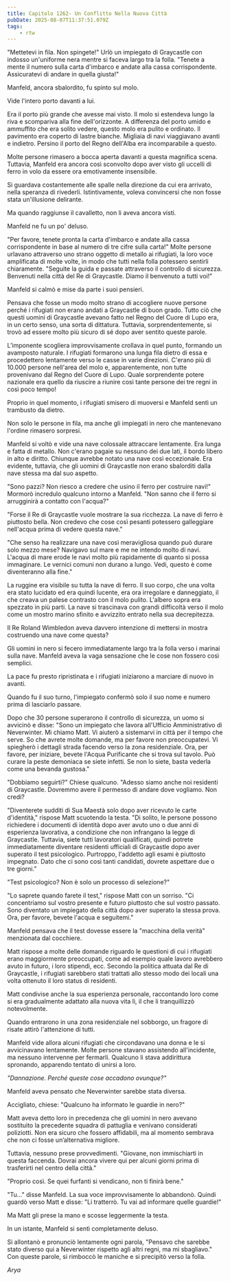 ```yaml
---
title: Capitolo 1262- Un Conflitto Nella Nuova Città
pubDate: 2025-08-07T11:37:51.079Z
tags:
    - rtw
---
```



"Mettetevi in fila. Non spingete!" Urlò un impiegato di Graycastle con indosso un'uniforme nera mentre si faceva largo tra la folla. "Tenete a mente il numero sulla carta d'imbarco e andate alla cassa corrispondente. Assicuratevi di andare in quella giusta!"


Manfeld, ancora sbalordito, fu spinto sul molo.


Vide l'intero porto davanti a lui.


Era il porto più grande che avesse mai visto. Il molo si estendeva lungo la riva e scompariva alla fine dell'orizzonte. A differenza del porto umido e ammuffito che era solito vedere, questo molo era pulito e ordinato. Il pavimento era coperto di lastre bianche. Migliaia di navi viaggiavano avanti e indietro. Persino il porto del Regno dell'Alba era incomparabile a questo.


Molte persone rimasero a bocca aperta davanti a questa magnifica scena. Tuttavia, Manfeld era ancora così sconvolto dopo aver visto gli uccelli di ferro in volo da essere ora emotivamente insensibile.


Si guardava costantemente alle spalle nella direzione da cui era arrivato, nella speranza di rivederli. Istintivamente, voleva convincersi che non fosse stata un'illusione delirante.


Ma quando raggiunse il cavalletto, non li aveva ancora visti.


Manfeld ne fu un po' deluso.


"Per favore, tenete pronta la carta d'imbarco e andate alla cassa corrispondente in base al numero di tre cifre sulla carta!" Molte persone urlavano attraverso uno strano oggetto di metallo ai rifugiati, la loro voce amplificata di molte volte, in modo che tutti nella folla potessero sentirli chiaramente. "Seguite la guida e passate attraverso il controllo di sicurezza. Benvenuti nella città del Re di Graycastle. Diamo il benvenuto a tutti voi!"


Manfeld si calmò e mise da parte i suoi pensieri.


Pensava che fosse un modo molto strano di accogliere nuove persone perché i rifugiati non erano andati a Graycastle di buon grado. Tutto ciò che questi uomini di Graycastle avevano fatto nel Regno del Cuore di Lupo era, in un certo senso, una sorta di dittatura. Tuttavia, sorprendentemente, si trovò ad essere molto più sicuro di sé dopo aver sentito queste parole.


L’imponente scogliera improvvisamente crollava in quel punto, formando un avamposto naturale. I rifugiati formarono una lunga fila dietro di essa e procedettero lentamente verso le casse in varie direzioni. C'erano più di 10.000 persone nell'area del molo e, apparentemente, non tutte provenivano dal Regno del Cuore di Lupo. Quale sorprendente potere nazionale era quello da riuscire a riunire così tante persone dei tre regni in così poco tempo!


Proprio in quel momento, i rifugiati smisero di muoversi e Manfeld sentì un trambusto da dietro.


Non solo le persone in fila, ma anche gli impiegati in nero che mantenevano l'ordine rimasero sorpresi.


Manfeld si voltò e vide una nave colossale attraccare lentamente. Era lunga e fatta di metallo. Non c'erano pagaie su nessuno dei due lati, il bordo libero in alto e diritto. Chiunque avrebbe notato una nave così eccezionale. Era evidente, tuttavia, che gli uomini di Graycastle non erano sbalorditi dalla nave stessa ma dal suo aspetto.


"Sono pazzi? Non riesco a credere che usino il ferro per costruire navi!" Mormorò incredulo qualcuno intorno a Manfeld. "Non sanno che il ferro si arrugginirà a contatto con l'acqua?"


"Forse il Re di Graycastle vuole mostrare la sua ricchezza. La nave di ferro è piuttosto bella. Non credevo che cose così pesanti potessero galleggiare nell'acqua prima di vedere questa nave."


"Che senso ha realizzare una nave così meravigliosa quando può durare solo mezzo mese? Navigavo sul mare e me ne intendo molto di navi. L'acqua di mare erode le navi molto più rapidamente di quanto si possa immaginare. Le vernici comuni non durano a lungo. Vedi, questo è come diventeranno alla fine."


La ruggine era visibile su tutta la nave di ferro. Il suo corpo, che una volta era stato lucidato ed era quindi lucente, era ora irregolare e danneggiato, il che creava un palese contrasto con il molo pulito. L'albero sopra era spezzato in più parti. La nave si trascinava con grandi difficoltà verso il molo come un mostro marino sfinito e avvizzito entrato nella sua decrepitezza.


Il Re Roland Wimbledon aveva davvero intenzione di mettersi in mostra costruendo una nave come questa?


Gli uomini in nero si fecero immediatamente largo tra la folla verso i marinai sulla nave. Manfeld aveva la vaga sensazione che le cose non fossero così semplici.


La pace fu presto ripristinata e i rifugiati iniziarono a marciare di nuovo in avanti.


Quando fu il suo turno, l'impiegato confermò solo il suo nome e numero prima di lasciarlo passare.


Dopo che 30 persone superarono il controllo di sicurezza, un uomo si avvicinò e disse: "Sono un impiegato che lavora all'Ufficio Amministrativo di Neverwinter. Mi chiamo Matt. Vi aiuterò a sistemarvi in città per il tempo che serve. So che avrete molte domande, ma per favore non preoccupatevi. Vi spiegherò i dettagli strada facendo verso la zona residenziale. Ora, per favore, per iniziare, bevete l'Acqua Purificante che si trova sul tavolo. Può curare la peste demoniaca se siete infetti. Se non lo siete, basta vederla come una bevanda gustosa."


"Dobbiamo seguirti?" Chiese qualcuno. "Adesso siamo anche noi residenti di Graycastle. Dovremmo avere il permesso di andare dove vogliamo. Non credi?


"Diventerete sudditi di Sua Maestà solo dopo aver ricevuto le carte d'identità," rispose Matt scuotendo la testa. "Di solito, le persone possono richiedere i documenti di identità dopo aver avuto uno o due anni di esperienza lavorativa, a condizione che non infrangano la legge di Graycastle. Tuttavia, siete tutti lavoratori qualificati, quindi potrete immediatamente diventare residenti ufficiali di Graycastle dopo aver superato il test psicologico. Purtroppo, l'addetto agli esami è piuttosto impegnato. Dato che ci sono così tanti candidati, dovrete aspettare due o tre giorni."


"Test psicologico? Non è solo un processo di selezione?"


"Lo saprete quando farete il test," rispose Matt con un sorriso. "Ci concentriamo sul vostro presente e futuro piuttosto che sul vostro passato. Sono diventato un impiegato della città dopo aver superato la stessa prova. Ora, per favore, bevete l'acqua e seguitemi."


Manfeld pensava che il test dovesse essere la "macchina della verità" menzionata dal cocchiere.


Matt rispose a molte delle domande riguardo le questioni di cui i rifugiati erano maggiormente preoccupati, come ad esempio quale lavoro avrebbero avuto in futuro, i loro stipendi, ecc. Secondo la politica attuata dal Re di Graycastle, i rifugiati sarebbero stati trattati allo stesso modo dei locali una volta ottenuto il loro status di residenti.


Matt condivise anche la sua esperienza personale, raccontando loro come si era gradualmente adattato alla nuova vita lì, il che li tranquillizzò notevolmente.


Quando entrarono in una zona residenziale nel sobborgo, un fragore di risate attirò l'attenzione di tutti.


Manfeld vide allora alcuni rifugiati che circondavano una donna e le si avvicinavano lentamente. Molte persone stavano assistendo all'incidente, ma nessuno intervenne per fermarli. Qualcuno li stava addirittura spronando, apparendo tentato di unirsi a loro.


<em>"Dannazione. Perché queste cose accadono ovunque?"</em>


Manfeld aveva pensato che Neverwinter sarebbe stata diversa.


Accigliato, chiese: "Qualcuno ha informato le guardie in nero?"


Matt aveva detto loro in precedenza che gli uomini in nero avevano sostituito la precedente squadra di pattuglia e venivano considerati poliziotti. Non era sicuro che fossero affidabili, ma al momento sembrava che non ci fosse un’alternativa migliore.


Tuttavia, nessuno prese provvedimenti. "Giovane, non immischiarti in questa faccenda. Dovrai ancora vivere qui per alcuni giorni prima di trasferirti nel centro della città."


"Proprio così. Se quei furfanti si vendicano, non ti finirà bene."


"Tu..." disse Manfeld. La sua voce improvvisamente lo abbandonò. Quindi guardò verso Matt e disse: "Li tratterrò. Tu vai ad informare quelle guardie!"


Ma Matt gli prese la mano e scosse leggermente la testa.


In un istante, Manfeld si sentì completamente deluso.


Si allontanò e pronunciò lentamente ogni parola, "Pensavo che sarebbe stato diverso qui a Neverwinter rispetto agli altri regni, ma mi sbagliavo." Con queste parole, si rimboccò le maniche e si precipitò verso la folla.


<em>Arya</em>




                                


                                



